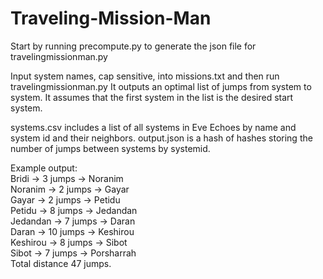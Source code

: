 # Traveling-Mission-Man
Start by running precompute.py to generate the json file for travelingmissionman.py

Input system names, cap sensitive, into missions.txt and then run travelingmissionman.py
It outputs an optimal list of jumps from system to system. It assumes that the first system in the list is the desired start system.

systems.csv includes a list of all systems in Eve Echoes by name and system id and their neighbors.
output.json is a hash of hashes storing the number of jumps between systems by systemid.

Example output:   
Bridi -> 3 jumps -> Noranim   
Noranim -> 2 jumps -> Gayar   
Gayar -> 2 jumps -> Petidu   
Petidu -> 8 jumps -> Jedandan   
Jedandan -> 7 jumps -> Daran   
Daran -> 10 jumps -> Keshirou   
Keshirou -> 8 jumps -> Sibot   
Sibot -> 7 jumps -> Porsharrah   
Total distance 47 jumps.   
